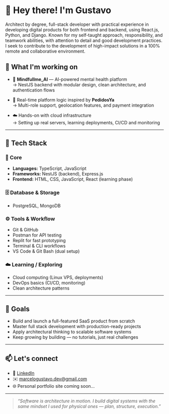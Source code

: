 # 👋 Hey there! I'm Gustavo

Architect by degree, full-stack developer with practical experience in developing digital products for both frontend and backend, using React.js, Python, and Django. Known for my self-taught approach, responsibility, and teamwork abilities, with attention to detail and good development practices. I seek to contribute to the development of high-impact solutions in a 100% remote and collaborative environment.

## 🚀 What I'm working on

- 🧠 **Mindfullme_AI** — AI-powered mental health platform  
  → NestJS backend with modular design, clean architecture, and authentication flows

- 📍 Real-time platform logic inspired by **PedidosYa**  
  → Multi-role support, geolocation features, and payment integration

- ☁️ Hands-on with cloud infrastructure  
  → Setting up real servers, learning deployments, CI/CD and monitoring

---

## 🧰 Tech Stack

### 🧩 Core

- **Languages:** TypeScript, JavaScript  
- **Frameworks:** NestJS (backend), Express.js  
- **Frontend:** HTML, CSS, JavaScript, React (learning phase)

### 🗄️ Database & Storage

- PostgreSQL, MongoDB

### ⚙️ Tools & Workflow

- Git & GitHub  
- Postman for API testing  
- Replit for fast prototyping  
- Terminal & CLI workflows  
- VS Code & Git Bash (dual setup)

### ☁️ Learning / Exploring

- Cloud computing (Linux VPS, deployments)  
- DevOps basics (CI/CD, monitoring)  
- Clean architecture patterns

---

## 🎯 Goals

- Build and launch a full-featured SaaS product from scratch  
- Master full stack development with production-ready projects  
- Apply architectural thinking to scalable software systems  
- Keep growing by building — no tutorials, just real challenges

---

## 📫 Let's connect

- 💼 [LinkedIn](https://www.linkedin.com/in/marcelo-gustavo-a66454341/)
- ✉️ marcelogustavo.dev@gmail.com  
- 🌐 Personal portfolio site coming soon...

---

> _“Software is architecture in motion. I build digital systems with the same mindset I used for physical ones — plan, structure, execution.”_
